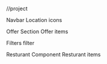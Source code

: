 //project 

Navbar 
    Location
    icons

Offer Section 
     Offer items

Filters 
     filter

Resturant Component 
     Resturant items

